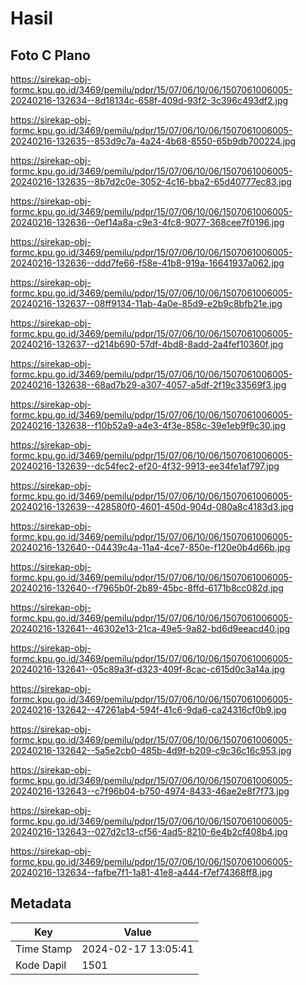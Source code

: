 # Hasil

## Foto C Plano

https://sirekap-obj-formc.kpu.go.id/3469/pemilu/pdpr/15/07/06/10/06/1507061006005-20240216-132634--8d18134c-658f-409d-93f2-3c396c493df2.jpg

https://sirekap-obj-formc.kpu.go.id/3469/pemilu/pdpr/15/07/06/10/06/1507061006005-20240216-132635--853d9c7a-4a24-4b68-8550-65b9db700224.jpg

https://sirekap-obj-formc.kpu.go.id/3469/pemilu/pdpr/15/07/06/10/06/1507061006005-20240216-132635--8b7d2c0e-3052-4c16-bba2-65d40777ec83.jpg

https://sirekap-obj-formc.kpu.go.id/3469/pemilu/pdpr/15/07/06/10/06/1507061006005-20240216-132636--0ef14a8a-c9e3-4fc8-9077-368cee7f0196.jpg

https://sirekap-obj-formc.kpu.go.id/3469/pemilu/pdpr/15/07/06/10/06/1507061006005-20240216-132636--ddd7fe66-f58e-41b8-919a-16641937a062.jpg

https://sirekap-obj-formc.kpu.go.id/3469/pemilu/pdpr/15/07/06/10/06/1507061006005-20240216-132637--08ff9134-11ab-4a0e-85d9-e2b9c8bfb21e.jpg

https://sirekap-obj-formc.kpu.go.id/3469/pemilu/pdpr/15/07/06/10/06/1507061006005-20240216-132637--d214b690-57df-4bd8-8add-2a4fef10360f.jpg

https://sirekap-obj-formc.kpu.go.id/3469/pemilu/pdpr/15/07/06/10/06/1507061006005-20240216-132638--68ad7b29-a307-4057-a5df-2f19c33569f3.jpg

https://sirekap-obj-formc.kpu.go.id/3469/pemilu/pdpr/15/07/06/10/06/1507061006005-20240216-132638--f10b52a9-a4e3-4f3e-858c-39e1eb9f9c30.jpg

https://sirekap-obj-formc.kpu.go.id/3469/pemilu/pdpr/15/07/06/10/06/1507061006005-20240216-132639--dc54fec2-ef20-4f32-9913-ee34fe1af797.jpg

https://sirekap-obj-formc.kpu.go.id/3469/pemilu/pdpr/15/07/06/10/06/1507061006005-20240216-132639--428580f0-4601-450d-904d-080a8c4183d3.jpg

https://sirekap-obj-formc.kpu.go.id/3469/pemilu/pdpr/15/07/06/10/06/1507061006005-20240216-132640--04439c4a-11a4-4ce7-850e-f120e0b4d66b.jpg

https://sirekap-obj-formc.kpu.go.id/3469/pemilu/pdpr/15/07/06/10/06/1507061006005-20240216-132640--f7965b0f-2b89-45bc-8ffd-6171b8cc082d.jpg

https://sirekap-obj-formc.kpu.go.id/3469/pemilu/pdpr/15/07/06/10/06/1507061006005-20240216-132641--46302e13-21ca-49e5-9a82-bd6d9eeacd40.jpg

https://sirekap-obj-formc.kpu.go.id/3469/pemilu/pdpr/15/07/06/10/06/1507061006005-20240216-132641--05c89a3f-d323-409f-8cac-c615d0c3a14a.jpg

https://sirekap-obj-formc.kpu.go.id/3469/pemilu/pdpr/15/07/06/10/06/1507061006005-20240216-132642--47261ab4-594f-41c6-9da6-ca24316cf0b9.jpg

https://sirekap-obj-formc.kpu.go.id/3469/pemilu/pdpr/15/07/06/10/06/1507061006005-20240216-132642--5a5e2cb0-485b-4d9f-b209-c9c36c16c953.jpg

https://sirekap-obj-formc.kpu.go.id/3469/pemilu/pdpr/15/07/06/10/06/1507061006005-20240216-132643--c7f96b04-b750-4974-8433-46ae2e8f7f73.jpg

https://sirekap-obj-formc.kpu.go.id/3469/pemilu/pdpr/15/07/06/10/06/1507061006005-20240216-132643--027d2c13-cf56-4ad5-8210-6e4b2cf408b4.jpg

https://sirekap-obj-formc.kpu.go.id/3469/pemilu/pdpr/15/07/06/10/06/1507061006005-20240216-132634--fafbe7f1-1a81-41e8-a444-f7ef74368ff8.jpg


## Metadata

| Key        | Value               |
| ---------- | ------------------- |
| Time Stamp | 2024-02-17 13:05:41 |
| Kode Dapil | 1501                |



